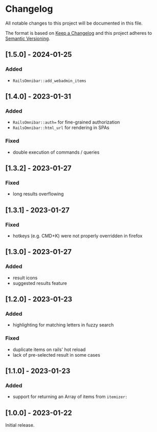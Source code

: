 # Changelog
All notable changes to this project will be documented in this file.

The format is based on [Keep a Changelog](http://keepachangelog.com/en/1.0.0/)
and this project adheres to [Semantic Versioning](http://semver.org/spec/v2.0.0.html).

## [1.5.0] - 2024-01-25

### Added

- `RailsOmnibar::add_webadmin_items`

## [1.4.0] - 2023-01-31

### Added

- `RailsOmnibar::auth=` for fine-grained authorization
- `RailsOmnibar::html_url` for rendering in SPAs

### Fixed

- double execution of commands / queries

## [1.3.2] - 2023-01-27

### Fixed

- long results overflowing

## [1.3.1] - 2023-01-27

### Fixed

- hotkeys (e.g. CMD+K) were not properly overridden in firefox

## [1.3.0] - 2023-01-27

### Added

- result icons
- suggested results feature

## [1.2.0] - 2023-01-23

### Added

- highlighting for matching letters in fuzzy search

### Fixed

- duplicate items on rails' hot reload
- lack of pre-selected result in some cases

## [1.1.0] - 2023-01-23

### Added

- support for returning an Array of items from `itemizer:`

## [1.0.0] - 2023-01-22

Initial release.
